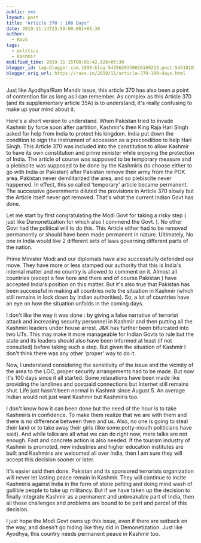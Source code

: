```yaml
---
public: yes
layout: post
title: "Article 370 : 100 Days"
date: 2019-11-14T23:59:00.001+05:30
author:
  - RavS
tags:
  - politics
  - Kashmir
modified_time: 2019-11-15T00:01:42.826+05:30
blogger_id: tag:blogger.com,1999:blog-5435629330016169213.post-545181038315677077
blogger_orig_url: https://ravs.in/2019/11/article-370-100-days.html
---
```


Just like Ayodhya/Ram Mandir issue, this article 370 has also been a point of contention for as long as I can remember. As complex as this Article 370 (and its supplementary article 35A) is to understand, it's really confusing to make up your mind about it. 

  

Here's a short version to understand. When Pakistan tried to invade Kashmir by force soon after partition, Kashmir's then King Raja Hari Singh asked for help from India to protect his kingdom. India put down the condition to sign the instrument of accession as a precondition to help Hari Singh. This Article 370 was included into the constitution to allow Kashmir to have its own constitution and prime minister while enjoying the protection of India. The article of course was supposed to be temporary measure and a plebiscite was supposed to be done by the Kashmiris (to choose either to go with India or Pakistan) after Pakistan remove their army from the POK area. Pakistan never demilitarized the area, and so plebiscite never happened. In effect, this so called 'temporary' article became permanent. The successive governments diluted the provisions in Article 370 slowly but the Article itself never got removed. That's what the current Indian Govt has done. 

  

Let me start by first congratulating the Modi Govt for taking a risky step ( just like Demonetization for which also I commend the Govt. ). No other Govt had the political will to do this. This Article either had to be removed permanently or should have been made permanent in nature. Ultimately, No one in India would like 2 different sets of laws governing different parts of the nation. 

  

Prime Minister Modi and our diplomats have also successfully defended our move. They have more or less stamped our authority that this is India's internal matter and no country is allowed to comment on it. Almost all countries (except a few here and there and of course Pakistan ) have accepted India's position on this matter. But it's also true that Pakistan has been successful in making all countries note the situation in Kashmir (which still remains in lock down by Indian authorities). So, a lot of countries have an eye on how the situation unfolds in the coming days.  

  

I don't like the way it was done : by giving a false narrative of terrorist attack and increasing security personnel in Kashmir and then putting all the Kashmiri leaders under house arrest. J&K has further been bifurcated into two UTs. This may make it more manageable for Indian Govts to rule but the state and its leaders should also have been informed at least (if not consulted) before taking such a step. But given the situation of Kashmir I don't think there was any other 'proper' way to do it. 

  

Now, I understand considering the sensitivity of the issue and the vicinity of the area to the LOC, proper security arrangements had to be made. But now it's 100 days since it all started. Some relaxations have been made like providing the landlines and postpaid connections but Internet still remains shut. Life just hasn't been normal in Kashmir since August 5. An average Indian would not just want Kashmir but Kashmiris too. 

  

I don't know how it can been done but the need of the hour is to take Kashmiris in confidence. To make them realize that we are with them and there is no difference between them and us. Also, no one is going to steal their land or to take away their girls (like some potty-mouth politicians have said). And while talks are all what we can do right now, mere talks are not enough. Fast and concrete action is also needed. If the tourism industry of Kashmir is promoted, new industries and higher education institutes are built and Kashmiris are welcomed all over India, then I am sure they will accept this decision sooner or later. 

  

It's easier said then done. Pakistan and its sponsored terrorists organization will never let lasting peace remain in Kashmir. They will continue to incite Kashmiris against India in the form of stone pelting and doing mind wash of gullible people to take up militancy. But if we have taken up the decision to finally integrate Kashmir as a permanent and unbreakable part of India, then all these challenges and problems are bound to be part and parcel of this decision. 

  

I just hope the Modi Govt owns up this issue, even if there are setback on the way, and doesn't go hiding like they did in Demonetization. Just like Ayodhya, this country needs permanent peace in Kashmir too.

